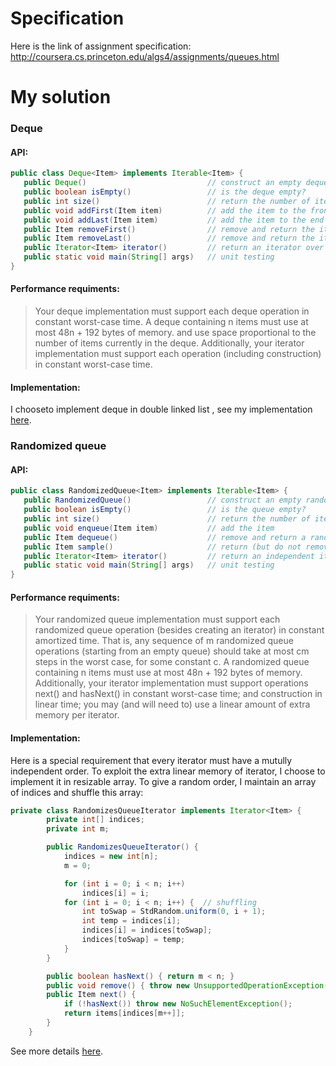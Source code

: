 # Specification
Here is the link of assignment specification:  
http://coursera.cs.princeton.edu/algs4/assignments/queues.html
  
# My solution
### Deque
#### API:
```java
public class Deque<Item> implements Iterable<Item> {
   public Deque()                           // construct an empty deque
   public boolean isEmpty()                 // is the deque empty?
   public int size()                        // return the number of items on the deque
   public void addFirst(Item item)          // add the item to the front
   public void addLast(Item item)           // add the item to the end
   public Item removeFirst()                // remove and return the item from the front
   public Item removeLast()                 // remove and return the item from the end
   public Iterator<Item> iterator()         // return an iterator over items in order from front to end
   public static void main(String[] args)   // unit testing
}
```
#### Performance requiments:
> Your deque implementation must support each deque operation in constant worst-case time. 
> A deque containing n items must use at most 48n + 192 bytes of memory.
> and use space proportional to the number of items currently in the deque. 
> Additionally, your iterator implementation must support each operation (including construction)
> in constant worst-case time.

#### Implementation:  
I chooseto implement deque in double linked list , see my implementation 
[here](https://github.com/CtheSky/Algorithms-Coursera/blob/master/Assignment2_RandomizedQueues%26Deques/Deque.java).

### Randomized queue
#### API:
```java
public class RandomizedQueue<Item> implements Iterable<Item> {
   public RandomizedQueue()                 // construct an empty randomized queue
   public boolean isEmpty()                 // is the queue empty?
   public int size()                        // return the number of items on the queue
   public void enqueue(Item item)           // add the item
   public Item dequeue()                    // remove and return a random item
   public Item sample()                     // return (but do not remove) a random item
   public Iterator<Item> iterator()         // return an independent iterator over items in random order
   public static void main(String[] args)   // unit testing
}
```
#### Performance requiments:
> Your randomized queue implementation must support each randomized queue operation 
> (besides creating an iterator) in constant amortized time. 
> That is, any sequence of m randomized queue operations (starting from an empty queue)
> should take at most cm steps in the worst case, for some constant c. 
> A randomized queue containing n items must use at most 48n + 192 bytes of memory.
> Additionally, your iterator implementation must support operations next() and hasNext() in constant worst-case time;
> and construction in linear time; you may (and will need to) use a linear amount of extra memory per iterator.

#### Implementation:  
Here is a special requirement that every iterator must have a mutully independent order.
To exploit the extra linear memory of iterator, I choose to implement it in resizable array. 
To give a random order, I maintain an array of indices and shuffle this array:
```java
private class RandomizesQueueIterator implements Iterator<Item> {
        private int[] indices;
        private int m;

        public RandomizesQueueIterator() {
            indices = new int[n];
            m = 0;

            for (int i = 0; i < n; i++)
                indices[i] = i;
            for (int i = 0; i < n; i++) {  // shuffling
                int toSwap = StdRandom.uniform(0, i + 1);
                int temp = indices[i];
                indices[i] = indices[toSwap];
                indices[toSwap] = temp;
            }
        }

        public boolean hasNext() { return m < n; }
        public void remove() { throw new UnsupportedOperationException(); }
        public Item next() {
            if (!hasNext()) throw new NoSuchElementException();
            return items[indices[m++]];
        }
    }
```
See more details
[here](https://github.com/CtheSky/Algorithms-Coursera/blob/master/Assignment2_RandomizedQueues%26Deques/RandomizedQueue.java).
